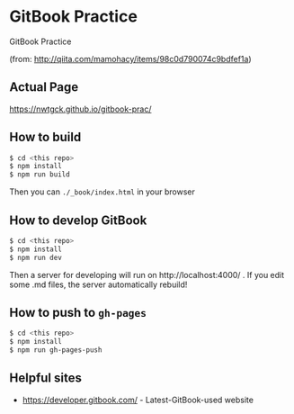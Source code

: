# GitBook Practice

GitBook Practice

(from: http://qiita.com/mamohacy/items/98c0d790074c9bdfef1a)

## Actual Page

https://nwtgck.github.io/gitbook-prac/

## How to build

```sh
$ cd <this repo>
$ npm install
$ npm run build
```

Then you can `./_book/index.html` in your browser

## How to develop GitBook

```sh
$ cd <this repo>
$ npm install
$ npm run dev
```

Then a server for developing will run on http://localhost:4000/ .
If you edit some .md files, the server automatically rebuild!

## How to push to `gh-pages`

```sh
$ cd <this repo>
$ npm install
$ npm run gh-pages-push
```


## Helpful sites

* https://developer.gitbook.com/ - Latest-GitBook-used website
